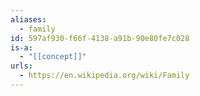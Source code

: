```yaml
---
aliases:
  - family
id: 597af930-f66f-4138-a91b-90e80fe7c028
is-a:
  - "[[concept]]"
urls:
  - https://en.wikipedia.org/wiki/Family
---
```

